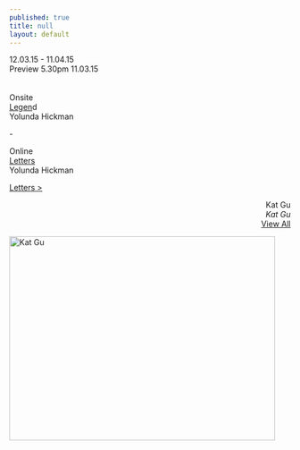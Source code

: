 ```yaml
---
published: true
title: null
layout: default
---
```

<td width="238" align="left" valign="top"><p class="monaco"><span class="date">12.03.15 - 11.04.15<br>
      Preview 5.30pm 11.03.15
    <br>
        </span><a href="archive/2013/7b/onsite.html"><br>
        </a><span class="monaco"><br>
        Onsite</span><a href="archive/2013/7b/onsite.html"><span class="showname"><br>
        </span></a><u>Legen</u>d<br>
    Yolunda Hickman</p>
      <p class="monaco">-      </p>
      <p class="monaco">Online<br>
        <u>Letters </u><br>
    Yolunda Hickman</p>
    <p class="monaco"><a href="http://window.auckland.ac.nz/archive/2015/2b/letters.html">Letters &gt;</a></p></td>
<div style="text-align:right;valign:middle">Kat Gu</div>
<div style="text-align:right;valign:middle"><i>Kat Gu</i></div>
<div style="text-align:right;valign:middle"><a href="https://google.com">View All</a></div>

<a href="https://fofnz.github.io/product1"><img src="https://i.imgur.com/hEgpars.jpg" title="Kat Gu" width="476" height="365" valign="top" /></a>                                                      
<br>



<br><br>

